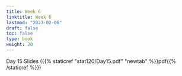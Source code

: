 ```yaml
---
title: Week 6 
linktitle: Week 6
lastmod: "2023-02-06"
draft: false  
toc: false  
type: book  
weight: 20
---
```



Day 15 Slides ({{% staticref "stat120/Day15.pdf" "newtab" %}}pdf{{% /staticref %}})




